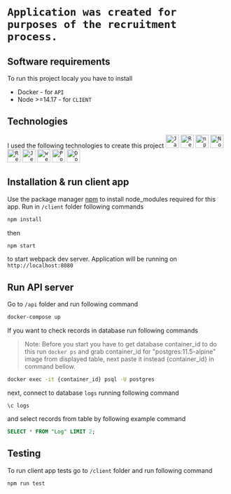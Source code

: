 


# ```Application was created for purposes of the recruitment process.```

## Software requirements 
To run this project localy you have to install
 - Docker - for ```API```
 - Node >=14.17 - for ```CLIENT```

## Technologies 
I used the following technologies to create this project
<code><img height="30" src="https://user-images.githubusercontent.com/25181517/117447155-6a868a00-af3d-11eb-9cfe-245df15c9f3f.png" alt="JavaScript" title="JavaScript" /></code>
<code><img height="30" src="https://user-images.githubusercontent.com/25181517/183897015-94a058a6-b86e-4e42-a37f-bf92061753e5.png" alt="React" title="React" /></code>
<code><img height="30" src="https://user-images.githubusercontent.com/25181517/121401671-49102800-c959-11eb-9f6f-74d49a5e1774.png" alt="npm" title="npm" /></code>
<code><img height="30" src="https://user-images.githubusercontent.com/25181517/183568594-85e280a7-0d7e-4d1a-9028-c8c2209e073c.png" alt="Node.js" title="Node.js" /></code>
<code><img height="30" src="https://user-images.githubusercontent.com/25181517/187896150-cc1dcb12-d490-445c-8e4d-1275cd2388d6.png" alt="Redux" title="Redux" /></code>
<code><img height="30" src="https://user-images.githubusercontent.com/25181517/187955005-f4ca6f1a-e727-497b-b81b-93fb9726268e.png" alt="Jest" title="Jest" /></code>
<code><img height="30" src="https://user-images.githubusercontent.com/25181517/187955008-981340e6-b4cc-441b-80cf-7a5e94d29e7e.png" alt="webpack" title="webpack" /></code>
<code><img height="30" src="https://user-images.githubusercontent.com/25181517/117208740-bfb78400-adf5-11eb-97bb-09072b6bedfc.png" alt="PostgreSQL" title="PostgreSQL" /></code>
<code><img height="30" src="https://user-images.githubusercontent.com/25181517/117207330-263ba280-adf4-11eb-9b97-0ac5b40bc3be.png" alt="Docker" title="Docker" /></code>

## Installation & run client app

Use the package manager [npm](https://docs.npmjs.com/try-the-latest-stable-version-of-npm) to install node_modules required for this app.
Run in ```/client``` folder following commands

```bash
npm install 
```
then 
```bash
npm start
```
to start webpack dev server. Application will be running on ```http://localhost:8080```

## Run API server
Go to ```/api``` folder and run following command
```bash
docker-compose up
```
If you want to check records in database run following commands


> Note: Before you start you have to get database container_id to do this run ```docker ps``` and grab container_id for "postgres:11.5-alpine" image from displayed table, next paste it instead {container_id} in command bellow.

```bash
docker exec -it {container_id} psql -U postgres
```
next, connect to database ```logs``` running following command
```
\c logs
```

and select records from table by following example command
```sql
SELECT * FROM "Log" LIMIT 2;
```

## Testing
To run client app tests go to ```/client``` folder and run following command
```bash
npm run test
```
